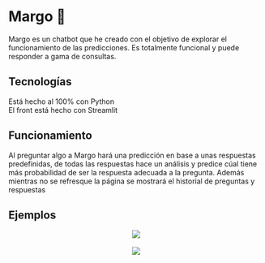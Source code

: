 <H1>Margo 🤖</H1>
<div>Margo es un chatbot que he creado con el objetivo de explorar el funcionamiento de las predicciones. Es totalmente funcional y puede responder a gama de consultas.</div>
<H2>Tecnologías</H2>
<div>Está hecho al 100% con Python</div>
<div>El front está hecho con Streamlit</div>
<H2>Funcionamiento</H2>
<div>Al preguntar algo a Margo hará una predicción en base a unas respuestas predefinidas, de todas las respuestas hace un análisis y predice cúal tiene más probabilidad de ser la respuesta adecuada a la pregunta. Además mientras no se refresque la página se mostrará el historial de preguntas y respuestas</div>
<H2>Ejemplos</H2>
<div align="center" >
    <img src="https://github.com/Relyak/chatbot/assets/98175687/ab05c958-a315-44b1-9795-2d2b660860f8">
</div>
<br>
<div align="center" >
    <img src="https://github.com/Relyak/chatbot/assets/98175687/ce8b6ac1-f6cc-46ae-b9fc-051dc5e96ec7">
</div>
